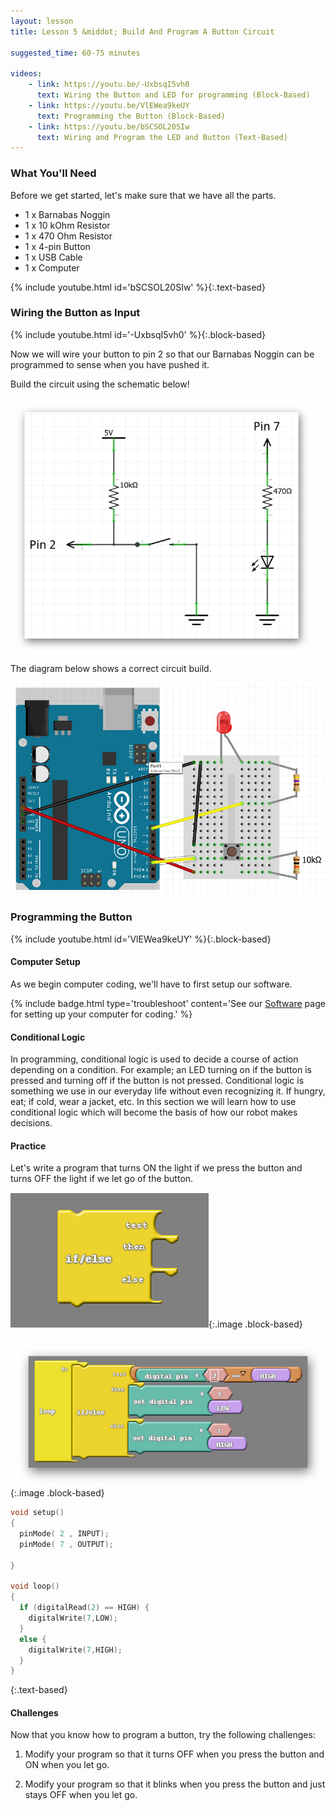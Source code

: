 ```yaml
---
layout: lesson
title: Lesson 5 &middot; Build And Program A Button Circuit

suggested_time: 60-75 minutes  

videos:
    - link: https://youtu.be/-UxbsqI5vh0
      text: Wiring the Button and LED for programming (Block-Based)
    - link: https://youtu.be/VlEWea9keUY
      text: Programming the Button (Block-Based)
    - link: https://youtu.be/bSCSOL20SIw 
      text: Wiring and Program the LED and Button (Text-Based)
---
```


### What You'll Need

Before we get started, let's make sure that we have all the parts.

- 1 x Barnabas Noggin
- 1 x 10 kOhm Resistor
- 1 x 470 Ohm Resistor
- 1 x 4-pin Button
- 1 x USB Cable
- 1 x Computer

{% include youtube.html id='bSCSOL20SIw' %}{:.text-based}

### Wiring the Button as Input

{% include youtube.html id='-UxbsqI5vh0' %}{:.block-based}

Now we will wire your button to pin 2 so that our Barnabas Noggin can be programmed to sense when you have pushed it. 

Build the circuit using the schematic below!

<img src="fig-3_4.png" alt="fig-3_4" style="zoom:70%;" class="image center" />

The diagram below shows a correct circuit build.

<img src="fig-3_5.png" alt="fig-3_5" style="zoom:70%;" class="image center" />

### Programming the Button

{% include youtube.html id='VlEWea9keUY' %}{:.block-based}

#### Computer Setup

As we begin computer coding, we'll have to first setup our software.  

{% include badge.html type='troubleshoot' content='See our <a href="https://www.barnabasrobotics.com/resources/" target="_blank">Software</a> page for setting up your computer for coding.' %}

#### Conditional Logic

In programming, conditional logic is used to decide a course of action depending on a condition. For example; an LED turning on if the button is pressed and turning off if the button is not pressed. Conditional logic is something we use in our everyday life without even recognizing it. If hungry, eat; if cold, wear a jacket, etc. In this section we will learn how to use conditional logic which will become the basis of how our robot makes decisions.

#### Practice

Let's write a program that turns ON the light if we press the button and turns OFF the light if we let go of the button.

![fig 3.6](fig-3_6.png){:.image .block-based}

![fig 3.7](fig-3_7.png){:.image .block-based}



```c
void setup()
{
  pinMode( 2 , INPUT);
  pinMode( 7 , OUTPUT);

}

void loop()
{
  if (digitalRead(2) == HIGH) {
    digitalWrite(7,LOW);
  }
  else {
    digitalWrite(7,HIGH);
  }
}
```
{:.text-based}

#### Challenges

Now that you know how to program a button, try the following challenges:  

1. Modify your program so that it turns OFF when you press the button and ON when you let go.

2. Modify your program so that it blinks when you press the button and just stays OFF when you let go.

   